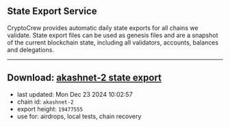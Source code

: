 ## State Export Service
CryptoCrew provides automatic daily state exports for all chains we validate. State export files can be used as genesis files and are a snapshot of the current blockchain state, including all validators, accounts, balances and delegations.

---
**Download: [akashnet-2 state export](https://dl-eu2.ccvalidators.com/SERVICE/akash/akashnet-2_export_19477555.json)**
---

- last updated: Mon Dec 23 2024 10:02:57
- chain id: `akashnet-2`
- export height: `19477555`
- use for: airdrops, local tests, chain recovery
